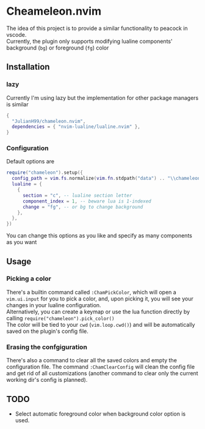 # Cheameleon.nvim
The idea of this project is to provide a similar functionality to peacock in
vscode.  
Currently, the plugin only supports modifying lualine components' background (`bg`) or foreground (`fg`) color


## Installation

### lazy
Currently I'm using lazy but the implementation for other package managers is
similar
```lua
{ 
  "JulianH99/chameleon.nvim", 
  dependencies = { "nvim-lualine/lualine.nvim" },
}
```

### Configuration
Default options are

```lua
require("chameleon").setup({
  config_path = vim.fs.normalize(vim.fn.stdpath("data") .. "\\chameleon.json"),
  lualine = {
    { 
      section = "c", -- lualine section letter
      component_index = 1, -- beware lua is 1-indexed
      change = "fg", -- or bg to change background 
    },
  },
})
```
You can change this options as you like and specify as many components as you
want

## Usage

### Picking a color

There's a builtin command called `:ChamPickColor`, which will open a `vim.ui.input`
for you to pick a color, and, upon picking it, you will see your changes in your
lualine configuration.  
Alternatively, you can create a keymap or use the lua function directly by
calling `require("chameleon").pick_color()`  
The color will be tied to your `cwd` (`vim.loop.cwd()`) and will be
automatically saved on the plugin's config file.

### Erasing the confgiguration
There's also a command to clear all the saved colors and empty the configuration 
file. The command `:ChamClearConfig` will clean the config file and get rid
of all customizations (another command to clear only the current working dir's
config is planned).


## TODO
- Select automatic foreground color when background color option is used.

